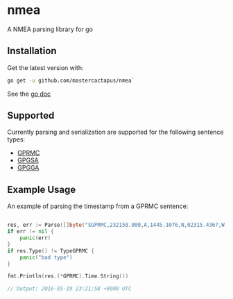 # nmea

A NMEA parsing library for go

## Installation

Get the latest version with:

```bash
go get -u github.com/mastercactapus/nmea`
```

See the [go doc](https://godoc.org/github.com/mastercactapus/nmea)

## Supported

Currently parsing and serialization are supported for the following sentence types:

- [GPRMC](https://godoc.org/github.com/mastercactapus/nmea#GPRMC)
- [GPGSA](https://godoc.org/github.com/mastercactapus/nmea#GPGSA)
- [GPGGA](https://godoc.org/github.com/mastercactapus/nmea#GPRMC)

## Example Usage

An example of parsing the timestamp from a GPRMC sentence:

```go

res, err := Parse([]byte("$GPRMC,232158.000,A,1445.1076,N,02315.4367,W,0.27,232.04,190516,,,D*79"))
if err != nil {
    panic(err)
}
if res.Type() != TypeGPRMC {
    panic("bad type")
}

fmt.Println(res.(*GPRMC).Time.String())

// Output: 2016-05-19 23:21:58 +0000 UTC
```



